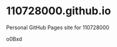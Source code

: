 # 110728000.github.io
Personal GitHub Pages site for 110728000

































































o0Bxd
